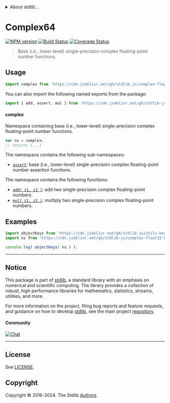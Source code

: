 <!--

@license Apache-2.0

Copyright (c) 2024 The Stdlib Authors.

Licensed under the Apache License, Version 2.0 (the "License");
you may not use this file except in compliance with the License.
You may obtain a copy of the License at

   http://www.apache.org/licenses/LICENSE-2.0

Unless required by applicable law or agreed to in writing, software
distributed under the License is distributed on an "AS IS" BASIS,
WITHOUT WARRANTIES OR CONDITIONS OF ANY KIND, either express or implied.
See the License for the specific language governing permissions and
limitations under the License.

-->


<details>
  <summary>
    About stdlib...
  </summary>
  <p>We believe in a future in which the web is a preferred environment for numerical computation. To help realize this future, we've built stdlib. stdlib is a standard library, with an emphasis on numerical and scientific computation, written in JavaScript (and C) for execution in browsers and in Node.js.</p>
  <p>The library is fully decomposable, being architected in such a way that you can swap out and mix and match APIs and functionality to cater to your exact preferences and use cases.</p>
  <p>When you use stdlib, you can be absolutely certain that you are using the most thorough, rigorous, well-written, studied, documented, tested, measured, and high-quality code out there.</p>
  <p>To join us in bringing numerical computing to the web, get started by checking us out on <a href="https://github.com/stdlib-js/stdlib">GitHub</a>, and please consider <a href="https://opencollective.com/stdlib">financially supporting stdlib</a>. We greatly appreciate your continued support!</p>
</details>

# Complex64

[![NPM version][npm-image]][npm-url] [![Build Status][test-image]][test-url] [![Coverage Status][coverage-image]][coverage-url] <!-- [![dependencies][dependencies-image]][dependencies-url] -->

> Base (i.e., lower-level) single-precision complex floating-point number functions.



<section class="usage">

## Usage

```javascript
import complex from 'https://cdn.jsdelivr.net/gh/stdlib-js/complex-float32-base@v0.1.1-deno/mod.js';
```

You can also import the following named exports from the package:

```javascript
import { add, assert, mul } from 'https://cdn.jsdelivr.net/gh/stdlib-js/complex-float32-base@v0.1.1-deno/mod.js';
```

#### complex

Namespace containing base (i.e., lower-level) single-precision complex floating-point number functions.

```javascript
var ns = complex;
// returns {...}
```

The namespace contains the following sub-namespaces:

<!-- <toc pattern="+(assert)"> -->

<div class="namespace-toc">

-   <span class="signature">[`assert`][@stdlib/complex/float32/base/assert]</span><span class="delimiter">: </span><span class="description">base (i.e., lower-level) single-precision complex floating-point number assertion functions.</span>

</div>

<!-- </toc> -->

The namespace contains the following functions:

<!-- <toc pattern="*"> -->

<div class="namespace-toc">

-   <span class="signature">[`add( z1, z2 )`][@stdlib/complex/float32/base/add]</span><span class="delimiter">: </span><span class="description">add two single-precision complex floating-point numbers.</span>
-   <span class="signature">[`mul( z1, z2 )`][@stdlib/complex/float32/base/mul]</span><span class="delimiter">: </span><span class="description">multiply two single-precision complex floating-point numbers.</span>

</div>

<!-- </toc> -->

</section>

<!-- /.usage -->

<!-- Package notes. Make sure to keep an empty line after the `section` element and another before the `/section` close. -->

<section class="notes">

</section>

<!-- /.notes -->

<section class="examples">

## Examples

<!-- TODO: better examples -->

<!-- eslint no-undef: "error" -->

```javascript
import objectKeys from 'https://cdn.jsdelivr.net/gh/stdlib-js/utils-keys@deno/mod.js';
import ns from 'https://cdn.jsdelivr.net/gh/stdlib-js/complex-float32-base@v0.1.1-deno/mod.js';

console.log( objectKeys( ns ) );
```

</section>

<!-- /.examples -->

<!-- Section for related `stdlib` packages. Do not manually edit this section, as it is automatically populated. -->

<section class="related">

</section>

<!-- /.related -->

<!-- Section for all links. Make sure to keep an empty line after the `section` element and another before the `/section` close. -->


<section class="main-repo" >

* * *

## Notice

This package is part of [stdlib][stdlib], a standard library with an emphasis on numerical and scientific computing. The library provides a collection of robust, high performance libraries for mathematics, statistics, streams, utilities, and more.

For more information on the project, filing bug reports and feature requests, and guidance on how to develop [stdlib][stdlib], see the main project [repository][stdlib].

#### Community

[![Chat][chat-image]][chat-url]

---

## License

See [LICENSE][stdlib-license].


## Copyright

Copyright &copy; 2016-2024. The Stdlib [Authors][stdlib-authors].

</section>

<!-- /.stdlib -->

<!-- Section for all links. Make sure to keep an empty line after the `section` element and another before the `/section` close. -->

<section class="links">

[npm-image]: http://img.shields.io/npm/v/@stdlib/complex-float32-base.svg
[npm-url]: https://npmjs.org/package/@stdlib/complex-float32-base

[test-image]: https://github.com/stdlib-js/complex-float32-base/actions/workflows/test.yml/badge.svg?branch=v0.1.1
[test-url]: https://github.com/stdlib-js/complex-float32-base/actions/workflows/test.yml?query=branch:v0.1.1

[coverage-image]: https://img.shields.io/codecov/c/github/stdlib-js/complex-float32-base/main.svg
[coverage-url]: https://codecov.io/github/stdlib-js/complex-float32-base?branch=main

<!--

[dependencies-image]: https://img.shields.io/david/stdlib-js/complex-float32-base.svg
[dependencies-url]: https://david-dm.org/stdlib-js/complex-float32-base/main

-->

[chat-image]: https://img.shields.io/gitter/room/stdlib-js/stdlib.svg
[chat-url]: https://app.gitter.im/#/room/#stdlib-js_stdlib:gitter.im

[stdlib]: https://github.com/stdlib-js/stdlib

[stdlib-authors]: https://github.com/stdlib-js/stdlib/graphs/contributors

[umd]: https://github.com/umdjs/umd
[es-module]: https://developer.mozilla.org/en-US/docs/Web/JavaScript/Guide/Modules

[deno-url]: https://github.com/stdlib-js/complex-float32-base/tree/deno
[deno-readme]: https://github.com/stdlib-js/complex-float32-base/blob/deno/README.md
[umd-url]: https://github.com/stdlib-js/complex-float32-base/tree/umd
[umd-readme]: https://github.com/stdlib-js/complex-float32-base/blob/umd/README.md
[esm-url]: https://github.com/stdlib-js/complex-float32-base/tree/esm
[esm-readme]: https://github.com/stdlib-js/complex-float32-base/blob/esm/README.md
[branches-url]: https://github.com/stdlib-js/complex-float32-base/blob/main/branches.md

[stdlib-license]: https://raw.githubusercontent.com/stdlib-js/complex-float32-base/main/LICENSE

<!-- <toc-links> -->

[@stdlib/complex/float32/base/add]: https://github.com/stdlib-js/complex-float32-base-add/tree/deno

[@stdlib/complex/float32/base/mul]: https://github.com/stdlib-js/complex-float32-base-mul/tree/deno

[@stdlib/complex/float32/base/assert]: https://github.com/stdlib-js/complex-float32-base-assert/tree/deno

<!-- </toc-links> -->

</section>

<!-- /.links -->
